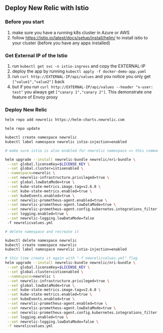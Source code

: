## Deploy New Relic with Istio

### Before you start
1. make sure you have a running k8s cluster in Azure or AWS
2. follow https://istio.io/latest/docs/setup/install/helm/ to install istio to your cluster (before you have any apps installed)

### Get External IP of the Istio
1. run `kubectl get svc -n istio-ingress` and copy the EXTERNAL-IP
2. deploy the app by running `kubectl apply -f docker-demo-app.yaml`
3. run `curl http://EXTERNAL-IP/api/values` and you notice you only get `["value1","value2"]` back
4. but if you run `curl http://EXTERNAL-IP/api/values --header "x-user: test"` you always get `["canary 1","canary 2"]`. This demonstrate one feature of Envoy proxy


### Deploy New Relic

```bash
helm repo add newrelic https://helm-charts.newrelic.com

helm repo update

kubectl create namespace newrelic
kubectl label namespace newrelic istio-injection=enabled

# make sure istio is also enabled for newrelic namespace => this command will fail

helm upgrade --install newrelic-bundle newrelic/nri-bundle \
 --set global.licenseKey=$LICENSE_KEY \
 --set global.cluster=istioenabled \
 --namespace=newrelic \
 --set newrelic-infrastructure.privileged=true \
 --set global.lowDataMode=true \
 --set kube-state-metrics.image.tag=v2.6.0 \
 --set kube-state-metrics.enabled=true \
 --set kubeEvents.enabled=true \
 --set newrelic-prometheus-agent.enabled=true \
 --set newrelic-prometheus-agent.lowDataMode=true \
 --set newrelic-prometheus-agent.config.kubernetes.integrations_filter.enabled=false \
 --set logging.enabled=true \
 --set newrelic-logging.lowDataMode=false
 -f newrelicvalues.yml

# delete namespace and recreate it

kubectl delete namespace newrelic
kubectl create namespace newrelic
kubectl label namespace newrelic istio-injection=enabled

# this time create it again with "-f newrelicvalues.yml" flag
helm upgrade --install newrelic-bundle newrelic/nri-bundle \
 --set global.licenseKey=$LICENSE_KEY \
 --set global.cluster=istioenabled \
 --namespace=newrelic \
 --set newrelic-infrastructure.privileged=true \
 --set global.lowDataMode=true \
 --set kube-state-metrics.image.tag=v2.6.0 \
 --set kube-state-metrics.enabled=true \
 --set kubeEvents.enabled=true \
 --set newrelic-prometheus-agent.enabled=true \
 --set newrelic-prometheus-agent.lowDataMode=true \
 --set newrelic-prometheus-agent.config.kubernetes.integrations_filter.enabled=false \
 --set logging.enabled=true \
 --set newrelic-logging.lowDataMode=false \
 -f newrelicvalues.yml

```